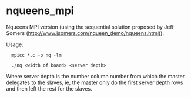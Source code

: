 # nqueens_mpi

Nqueens MPI version (using the sequential solution proposed by Jeff Somers (http://www.jsomers.com/nqueen_demo/nqueens.html)).

Usage:
```
  mpicc *.c -o nq -lm
  
  ./nq <width of board> <server depth>
```
Where server depth is the number column number from which the master delegates to the slaves, ie, the master only do the first
server depth rows and then left the rest for the slaves.
